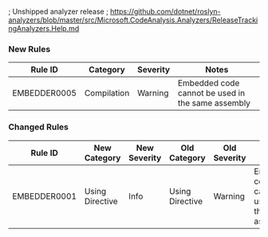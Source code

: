 ﻿; Unshipped analyzer release
; https://github.com/dotnet/roslyn-analyzers/blob/master/src/Microsoft.CodeAnalysis.Analyzers/ReleaseTrackingAnalyzers.Help.md
### New Rules
Rule ID | Category | Severity | Notes
--------|----------|----------|-------
EMBEDDER0005 | Compilation | Warning | Embedded code cannot be used in the same assembly

### Changed Rules
Rule ID | New Category | New Severity | Old Category | Old Severity | Notes
--------|--------------|--------------|--------------|--------------|-------
EMBEDDER0001 | Using Directive | Info | Using Directive | Warning | Embedded code cannot be used in the same assembly